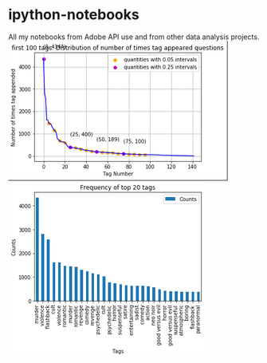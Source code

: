 # ipython-notebooks
All my notebooks from Adobe API use and from other data analysis projects. 
![alt text](https://github.com/elisfa/ipython-notebooks/blob/master/First%20100%20tags%20and%20how%20often%20they%20appear.png)
![alt text](https://github.com/elisfa/ipython-notebooks/blob/master/counttags.png)
